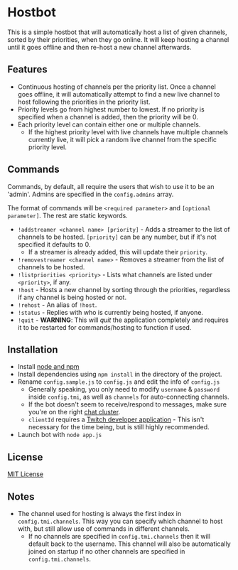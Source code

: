 # Hostbot
This is a simple hostbot that will automatically host a list of given channels, sorted by their priorities, when they go online. It will keep hosting a channel until it goes offline and then re-host a new channel afterwards.

## Features
- Continuous hosting of channels per the priority list. Once a channel goes offline, it will automatically attempt to find a new live channel to host following the priorities in the priority list.
- Priority levels go from highest number to lowest. If no priority is specified when a channel is added, then the priority will be 0.
- Each priority level can contain either one or multiple channels.
    - If the highest priority level with live channels have multiple channels currently live, it will pick a random live channel from the specific priority level.

## Commands
Commands, by default, all require the users that wish to use it to be an 'admin'. Admins are specified in the `config.admins` array.

The format of commands will be `<required parameter>` and `[optional parameter]`. The rest are static keywords.

- `!addstreamer <channel name> [priority]` - Adds a streamer to the list of channels to be hosted. `[priority]` can be any number, but if it's not specified it defaults to 0.
    - If a streamer is already added, this will update their `priority`.
- `!removestreamer <channel name>` - Removes a streamer from the list of channels to be hosted.
- `!listpriorities <priority>` - Lists what channels are listed under `<priority>`, if any.
- `!host` - Hosts a new channel by sorting through the priorities, regardless if any channel is being hosted or not.
- `!rehost` - An alias of `!host`.
- `!status` - Replies with who is currently being hosted, if anyone.
- `!quit` - **WARNING**: This will *quit* the application completely and requires it to be restarted for commands/hosting to function if used.

## Installation
- Install [node and npm](https://nodejs.org/)
- Install dependencies using `npm install` in the directory of the project.
- Rename `config.sample.js` to `config.js` and edit the info of `config.js`
    - Generally speaking, you only need to modify `username` & `password` inside `config.tmi`, as well as `channels` for auto-connecting channels.
    - If the bot doesn't seem to receive/respond to messages, make sure you're on the right [chat cluster](https://discuss.dev.twitch.tv/t/psa-chat-servers-are-going-to-migrate-to-aws-ec2-servers/4877/107).
    - `clientId` requires a [Twitch developer application](https://secure.twitch.tv/settings/connections) - This isn't necessary for the time being, but is still highly recommended.
- Launch bot with `node app.js`

## License
[MIT License](LICENSE)

## Notes
- The channel used for hosting is always the first index in `config.tmi.channels`. This way you can specify which channel to host with, but still allow use of commands in different channels.
    - If no channels are specified in `config.tmi.channels` then it will default back to the username. This channel will also be automatically joined on startup if no other channels are specified in `config.tmi.channels`.
